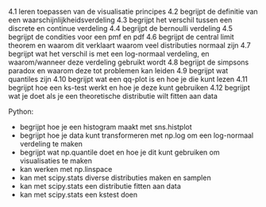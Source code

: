 4.1 leren toepassen van de visualisatie principes
4.2 begrijpt de definitie van een waarschijnlijkheidsverdeling
4.3 begrijpt het verschil tussen een discrete en continue verdeling
4.4 begrijpt de bernoulli verdeling
4.5 begrijpt de condities voor een pmf en pdf
4.6 begrijpt de central limit theorem en waarom dit verklaart waarom veel distributies normaal zijn
4.7 begrijpt wat het verschil is met een log-normaal verdeling, en waarom/wanneer deze verdeling gebruikt wordt
4.8 begrijpt de simpsons paradox en waarom deze tot problemen kan leiden
4.9 begrijpt wat quantiles zijn
4.10 begrijpt wat een qq-plot is en hoe je die kunt lezen
4.11 begrijpt hoe een ks-test werkt en hoe je deze kunt gebruiken
4.12 begrijpt wat je doet als je een theoretische distributie wilt fitten aan data


Python:
- begrijpt hoe je een histogram maakt met sns.histplot
- begrijpt hoe je data kunt transformeren met np.log om een log-normaal verdeling te maken
- begrijpt wat np.quantile doet en hoe je dit kunt gebruiken om visualisaties te maken
- kan werken met np.linspace
- kan met scipy.stats diverse distributies maken en samplen
- kan met scipy.stats een distributie fitten aan data
- kan met scipy.stats een kstest doen
